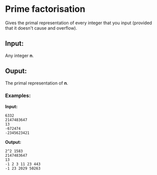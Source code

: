 # Prime factorisation
Gives the primal representation of every integer that you input (provided that it doesn't cause and overflow).

## Input:
Any integer **n**.

## Ouput:
The primal representation of **n**.

### Examples:

**Input:**
```
6332
2147483647
13
-672474
-2345623421
```

**Output:**
```
2^2 1583
2147483647
13
-1 2 3 11 23 443
-1 23 2029 50263
```
